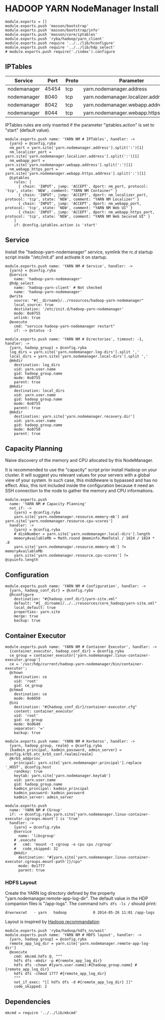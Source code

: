 
# HADOOP YARN NodeManager Install

    module.exports = []
    module.exports.push 'masson/bootstrap'
    module.exports.push 'masson/bootstrap/info'
    module.exports.push 'masson/core/iptables'
    module.exports.push 'ryba/hadoop/yarn_client'
    module.exports.push require '../../lib/hconfigure'
    module.exports.push require '../../lib/hdp_select'
    # module.exports.push require('./index').configure

## IPTables

| Service    | Port | Proto  | Parameter                          |
|------------|------|--------|------------------------------------|
| nodemanager | 45454 | tcp  | yarn.nodemanager.address           | x
| nodemanager | 8040  | tcp  | yarn.nodemanager.localizer.address |
| nodemanager | 8042  | tcp  | yarn.nodemanager.webapp.address    |
| nodemanager | 8044  | tcp  | yarn.nodemanager.webapp.https.address    |

IPTables rules are only inserted if the parameter "iptables.action" is set to 
"start" (default value).

    module.exports.push name: 'YARN NM # IPTables', handler: ->
      {yarn} = @config.ryba
      nm_port = yarn.site['yarn.nodemanager.address'].split(':')[1]
      nm_localizer_port = yarn.site['yarn.nodemanager.localizer.address'].split(':')[1]
      nm_webapp_port = yarn.site['yarn.nodemanager.webapp.address'].split(':')[1]
      nm_webapp_https_port = yarn.site['yarn.nodemanager.webapp.https.address'].split(':')[1]
      @iptables
        rules: [
          { chain: 'INPUT', jump: 'ACCEPT', dport: nm_port, protocol: 'tcp', state: 'NEW', comment: "YARN NM Container" }
          { chain: 'INPUT', jump: 'ACCEPT', dport: nm_localizer_port, protocol: 'tcp', state: 'NEW', comment: "YARN NM Localizer" }
          { chain: 'INPUT', jump: 'ACCEPT', dport: nm_webapp_port, protocol: 'tcp', state: 'NEW', comment: "YARN NM Web UI" }
          { chain: 'INPUT', jump: 'ACCEPT', dport: nm_webapp_https_port, protocol: 'tcp', state: 'NEW', comment: "YARN NM Web Secured UI" }
        ]
        if: @config.iptables.action is 'start'

## Service

Install the "hadoop-yarn-nodemanager" service, symlink the rc.d startup script
inside "/etc/init.d" and activate it on startup.

    module.exports.push name: 'YARN NM # Service', handler: ->
      {yarn} = @config.ryba
      @service
        name: 'hadoop-yarn-nodemanager'
      @hdp_select
        name: 'hadoop-yarn-client' # Not checked
        name: 'hadoop-yarn-nodemanager'
      @write
        source: "#{__dirname}/../resources/hadoop-yarn-nodemanager"
        local_source: true
        destination: '/etc/init.d/hadoop-yarn-nodemanager'
        mode: 0o0755
        unlink: true
      @execute
        cmd: "service hadoop-yarn-nodemanager restart"
        if: -> @status -3

    module.exports.push name: 'YARN NM # Directories', timeout: -1, handler: ->
      {yarn, hadoop_group} = @config.ryba
      log_dirs = yarn.site['yarn.nodemanager.log-dirs'].split ','
      local_dirs = yarn.site['yarn.nodemanager.local-dirs'].split ','
      @mkdir
        destination: log_dirs
        uid: yarn.user.name
        gid: hadoop_group.name
        mode: 0o0755
        parent: true
      @mkdir
        destination: local_dirs
        uid: yarn.user.name
        gid: hadoop_group.name
        mode: 0o0755
        parent: true
      @mkdir
        destination: yarn.site['yarn.nodemanager.recovery.dir'] 
        uid: yarn.user.name
        gid: hadoop_group.name
        mode: 0o0750
        parent: true

## Capacity Planning

Naive discovery of the memory and CPU allocated by this NodeManager.

It is recommended to use the "capacity" script prior install Hadoop on
your cluster. It will suggest you relevant values for your servers with a
global view of your system. In such case, this middleware is bypassed and has
no effect. Also, this isnt included inside the configuration because it need an
SSH connection to the node to gather the memory and CPU informations.

    module.exports.push
      name: 'YARN NM # Capacity Planning'
      not_if: ->
        {yarn} = @config.ryba
        yarn.site['yarn.nodemanager.resource.memory-mb'] and yarn.site['yarn.nodemanager.resource.cpu-vcores']
      handler: ->
        {yarn} = @config.ryba
        # diskNumber = yarn.site['yarn.nodemanager.local-dirs'].length
        memoryAvailableMb = Math.round @meminfo.MemTotal / 1024 / 1024 * .8
        yarn.site['yarn.nodemanager.resource.memory-mb'] ?= memoryAvailableMb
        yarn.site['yarn.nodemanager.resource.cpu-vcores'] ?= @cpuinfo.length

## Configuration

    module.exports.push name: 'YARN NM # Configuration', handler: ->
      {yarn, hadoop_conf_dir} = @config.ryba
      @hconfigure
        destination: "#{hadoop_conf_dir}/yarn-site.xml"
        default: "#{__dirname}/../../resources/core_hadoop/yarn-site.xml"
        local_default: true
        properties: yarn.site
        merge: true
        backup: true

## Container Executor

    module.exports.push name: 'YARN NM # Container Executor', handler: ->
      {container_executor, hadoop_conf_dir} = @config.ryba
      ce_group = container_executor['yarn.nodemanager.linux-container-executor.group']
      ce = '/usr/hdp/current/hadoop-yarn-nodemanager/bin/container-executor';
      @chown
        destination: ce
        uid: 'root'
        gid: ce_group
      @chmod
        destination: ce
        mode: 0o6050
      @ini
        destination: "#{hadoop_conf_dir}/container-executor.cfg"
        content: container_executor
        uid: 'root'
        gid: ce_group
        mode: 0o0640
        separator: '='
        backup: true

    module.exports.push name: 'YARN NM # Kerberos', handler: ->
      {yarn, hadoop_group, realm} = @config.ryba
      {kadmin_principal, kadmin_password, admin_server} = @config.krb5.etc_krb5_conf.realms[realm]
      @krb5_addprinc 
        principal: yarn.site['yarn.nodemanager.principal'].replace '_HOST', @config.host
        randkey: true
        keytab: yarn.site['yarn.nodemanager.keytab']
        uid: yarn.user.name
        gid: hadoop_group.name
        kadmin_principal: kadmin_principal
        kadmin_password: kadmin_password
        kadmin_server: admin_server

    module.exports.push
      name: 'YARN NM # CGroup'
      if: -> @config.ryba.yarn.site['yarn.nodemanager.linux-container-executor.cgroups.mount'] is 'true'
      handler: ->
        {yarn} = @config.ryba
        @service
          name: 'libcgroup'
        # .execute
        #   cmd: 'mount -t cgroup -o cpu cpu /cgroup'
        #   code_skipped: 32
        @mkdir
          destination: "#{yarn.site['yarn.nodemanager.linux-container-executor.cgroups.mount-path']}/cpu"
          mode: 0o1777
          parent: true

### HDFS Layout

Create the YARN log directory defined by the property 
"yarn.nodemanager.remote-app-log-dir". The default value in the HDP companion
files is "/app-logs". The command `hdfs dfs -ls /` should print:

```
drwxrwxrwt   - yarn   hadoop            0 2014-05-26 11:01 /app-logs
```

Layout is inspired by [Hadoop recommandation](http://hadoop.apache.org/docs/r2.1.0-beta/hadoop-project-dist/hadoop-common/ClusterSetup.html)

    module.exports.push 'ryba/hadoop/hdfs_nn/wait'
    module.exports.push name: 'YARN NM # HDFS layout', handler: ->
      {yarn, hadoop_group} = @config.ryba
      remote_app_log_dir = yarn.site['yarn.nodemanager.remote-app-log-dir']
      @execute
        cmd: mkcmd.hdfs @, """
        hdfs dfs -mkdir -p #{remote_app_log_dir}
        hdfs dfs -chown #{yarn.user.name}:#{hadoop_group.name} #{remote_app_log_dir}
        hdfs dfs -chmod 1777 #{remote_app_log_dir}
        """
        not_if_exec: "[[ hdfs dfs -d #{remote_app_log_dir} ]]"
        code_skipped: 2

## Dependencies

    mkcmd = require '../../lib/mkcmd'
